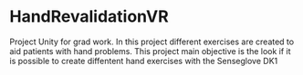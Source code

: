 # HandRevalidationVR

Project Unity for grad work. In this project different exercises are created to aid patients with hand problems. This project main objective is the look if it is possible to create diffentent hand exercises with the Senseglove DK1
